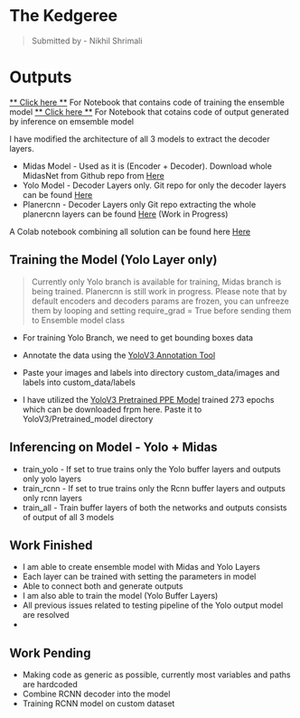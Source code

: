 
# The Kedgeree

> Submitted by - Nikhil Shrimali

# Outputs

<a href = 'https://github.com/nikshrimali/TSAI_EVA/blob/master/15_TheCapStone/Training_model.ipynb'> ** Click here **</a> For Notebook that contains code of training the ensemble model
<a href = 'https://github.com/nikshrimali/TSAI_EVA/blob/master/15_TheCapStone/Inference_Model.ipynb'> ** Click here **</a> For Notebook that cotains code of output generated by inference on emsemble model


I have modified the architecture of all 3 models to extract the decoder layers.

- Midas Model - Used as it is (Encoder + Decoder). Download whole MidasNet from Github repo from <a href = 'https://github.com/intel-isl/MiDaS'> Here</a>
- Yolo Model - Decoder Layers only. Git repo for only the decoder layers can be found <a href = 'https://github.com/nikshrimali/YoloV3'> Here</a>
- Planercnn - Decoder Layers only Git repo extracting the whole planercnn layers can be found <a href = 'https://github.com/NVlabs/planercnn'> Here</a> (Work in Progress)

A Colab notebook combining all solution can be found here <a href = 'https://colab.research.google.com/drive/16DHBysV3VH2yxVVkfPYAnovkX0hFKgDO?usp=sharing'> Here</a>


## Training the Model (Yolo Layer only)

> Currently only Yolo branch is available for training, Midas branch is being trained. Planercnn is still work in progress.
> Please note that by default encoders and decoders params are frozen, you can unfreeze them by looping and setting require_grad = True before sending them to Ensemble model class

  
- For training Yolo Branch, we need to get bounding boxes data
- Annotate the data using the  <a href = 'https://github.com/miki998/YoloV3_Annotation_Tool'>YoloV3 Annotation Tool</a>
- Paste your images and labels into directory custom_data/images and labels into custom_data/labels

- I have utilized the <a href = 'https://drive.google.com/file/d/1wyjIOERwuAatnaXkNWVH59ojf_-7M7D8/view?usp=sharing'>YoloV3 Pretrained PPE Model</a> trained 273 epochs which can be downloaded frpm here. Paste it to YoloV3/Pretrained_model directory

## Inferencing on Model - Yolo + Midas

 
  - train_yolo - If set to true trains only the Yolo buffer layers and outputs only yolo layers
  - train_rcnn - If set to true trains only the Rcnn buffer layers and outputs only rcnn layers
  - train_all - Train buffer layers of both the networks and outputs consists of output of all 3 models


## Work Finished

- I am able to create ensemble model with Midas and Yolo Layers
- Each layer can be trained with setting the parameters in model
- Able to connect both and generate outputs
- I am also able to train the model (Yolo Buffer Layers)
- All previous issues related to testing pipeline of the Yolo output model are resolved
- 

## Work Pending

- Making code as generic as possible, currently most variables and paths are hardcoded
- Combine RCNN decoder into the model
- Training RCNN model on custom dataset
